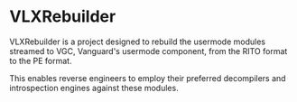 # VLXRebuilder

VLXRebuilder is a project designed to rebuild the usermode modules streamed to VGC, Vanguard's usermode component, from the RITO format to the PE format. 

This enables reverse engineers to employ their preferred decompilers and introspection engines against these modules.
